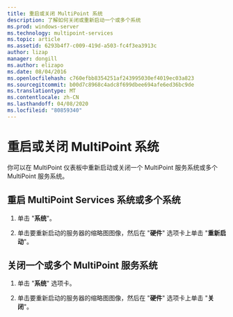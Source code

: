 ```yaml
---
title: 重启或关闭 MultiPoint 系统
description: 了解如何关闭或重新启动一个或多个系统
ms.prod: windows-server
ms.technology: multipoint-services
ms.topic: article
ms.assetid: 6293b4f7-c009-419d-a503-fc4f3ea3913c
author: lizap
manager: dongill
ms.author: elizapo
ms.date: 08/04/2016
ms.openlocfilehash: c760efbb8354251af243995030ef4019ec03a823
ms.sourcegitcommit: b00d7c8968c4adc8f699dbee694afe6ed36bc9de
ms.translationtype: MT
ms.contentlocale: zh-CN
ms.lasthandoff: 04/08/2020
ms.locfileid: "80859340"
---
```

# <a name="restart-or-shut-down-multipoint-systems"></a>重启或关闭 MultiPoint 系统
你可以在 MultiPoint 仪表板中重新启动或关闭一个 MultiPoint 服务系统或多个 MultiPoint 服务系统。  
  
## <a name="restart-a-multipoint-services-system-or-multiple-systems"></a>重启 MultiPoint Services 系统或多个系统  
  
1.  单击 "**系统**"。  
  
2.  单击要重新启动的服务器的缩略图图像，然后在 "**硬件**" 选项卡上单击 "**重新启动**"。  
  
## <a name="to-shut-down-a-multipoint-services-system-or-multiple-systems"></a>关闭一个或多个 MultiPoint 服务系统  
  
1.  单击 "**系统**" 选项卡。  
  
2.  单击要重新启动的服务器的缩略图图像，然后在 "**硬件**" 选项卡上单击 "**关闭**"。